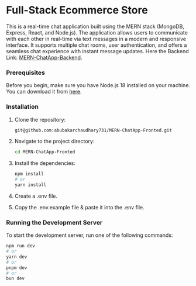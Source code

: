 # Full-Stack Ecommerce Store

This is a real-time chat application built using the MERN stack (MongoDB, Express, React, and Node.js). The application allows users to communicate with each other in real-time via text messages in a modern and responsive interface. It supports multiple chat rooms, user authentication, and offers a seamless chat experience with instant message updates.
Here the Backend Link:
[MERN-ChatApp-Backend](https://github.com/abubakarchaudhary731/MERN-ChatApp-Backend).

### Prerequisites

Before you begin, make sure you have Node.js 18 installed on your machine. You can download it from [here](https://nodejs.org/).

### Installation

1. Clone the repository:

    ```bash
   git@github.com:abubakarchaudhary731/MERN-ChatApp-Fronted.git
    ```

2. Navigate to the project directory:

    ```bash
    cd MERN-ChatApp-Fronted
    ```

3. Install the dependencies:

    ```bash
    npm install
    # or
    yarn install
    ```

3. Create a .env file. 
4. Copy the .env.example file & paste it into the .env file.

### Running the Development Server

To start the development server, run one of the following commands:

```bash
npm run dev
# or
yarn dev
# or
pnpm dev
# or
bun dev
